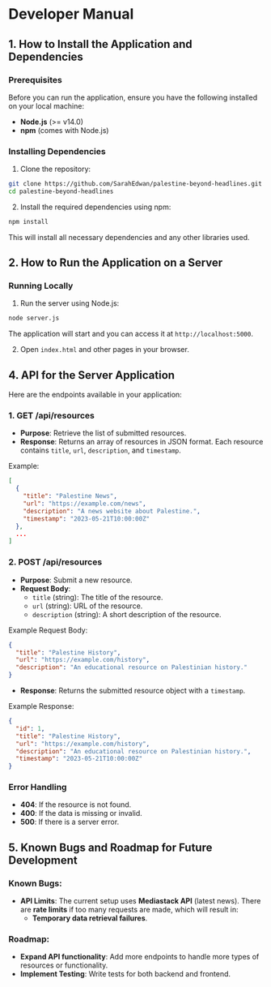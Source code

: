 
# Developer Manual

## 1. How to Install the Application and Dependencies

### Prerequisites

Before you can run the application, ensure you have the following installed on your local machine:

- **Node.js** (>= v14.0)
- **npm** (comes with Node.js)

### Installing Dependencies

1. Clone the repository:

```bash
git clone https://github.com/SarahEdwan/palestine-beyond-headlines.git
cd palestine-beyond-headlines
```

2. Install the required dependencies using npm:

```bash
npm install
```

This will install all necessary dependencies and any other libraries used.

## 2. How to Run the Application on a Server

### Running Locally

1. Run the server using Node.js:

```bash
node server.js
```

The application will start and you can access it at `http://localhost:5000`.

2. Open `index.html` and other pages in your browser.

## 4. API for the Server Application

Here are the endpoints available in your application:

### **1. GET /api/resources**
- **Purpose**: Retrieve the list of submitted resources.
- **Response**: Returns an array of resources in JSON format. Each resource contains `title`, `url`, `description`, and `timestamp`.

Example:

```json
[
  {
    "title": "Palestine News",
    "url": "https://example.com/news",
    "description": "A news website about Palestine.",
    "timestamp": "2023-05-21T10:00:00Z"
  },
  ...
]
```

### **2. POST /api/resources**
- **Purpose**: Submit a new resource.
- **Request Body**: 
  - `title` (string): The title of the resource.
  - `url` (string): URL of the resource.
  - `description` (string): A short description of the resource.

Example Request Body:
```json
{
  "title": "Palestine History",
  "url": "https://example.com/history",
  "description": "An educational resource on Palestinian history."
}
```

- **Response**: Returns the submitted resource object with a `timestamp`.

Example Response:
```json
{
  "id": 1,
  "title": "Palestine History",
  "url": "https://example.com/history",
  "description": "An educational resource on Palestinian history.",
  "timestamp": "2023-05-21T10:00:00Z"
}
```

### Error Handling

- **404**: If the resource is not found.
- **400**: If the data is missing or invalid.
- **500**: If there is a server error.

## 5. Known Bugs and Roadmap for Future Development

### Known Bugs:
- **API Limits**: The current setup uses **Mediastack API** (latest news). There are **rate limits** if too many requests are made, which will result in:
  - **Temporary data retrieval failures**.

### Roadmap:
- **Expand API functionality**: Add more endpoints to handle more types of resources or functionality.
- **Implement Testing**: Write tests for both backend and frontend.
